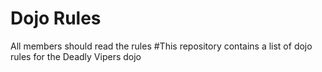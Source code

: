 Dojo Rules
==========
All members should read the rules
#This repository contains a list of dojo rules for the Deadly Vipers dojo

